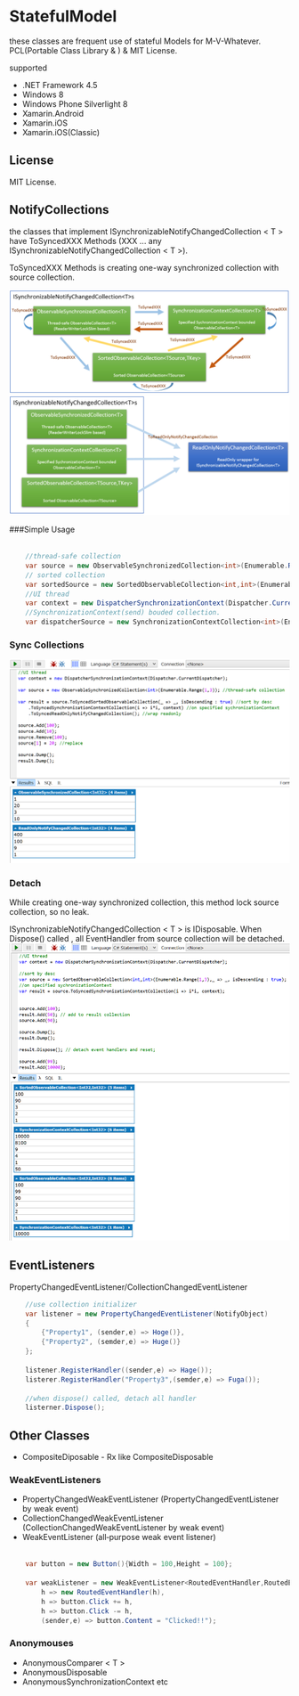 # StatefulModel
these classes are frequent use of stateful Models for M-V-Whatever.
PCL(Portable Class Library & ) & MIT License.

supported
- .NET Framework 4.5
- Windows 8
- Windows Phone Silverlight 8
- Xamarin.Android
- Xamarin.iOS
- Xamarin.iOS(Classic)

## License
MIT License. 

## NotifyCollections

the classes that implement ISynchronizableNotifyChangedCollection < T > have ToSyncedXXX Methods (XXX ... any ISynchronizableNotifyChangedCollection < T >).

ToSyncedXXX Methods is creating one-way synchronized collection with source collection. 

![image](./images/collectionoverview.png)
![image](./images/readonlywrapper.png)

###Simple Usage
```csharp

	//thread-safe collection
	var source = new ObservableSynchronizedCollection<int>(Enumerable.Range(1,3));
	// sorted collection
	var sortedSource = new SortedObservableCollection<int,int>(Enumerable.Range(1,4),i => i);
	//UI thread
	var context = new DispatcherSynchronizationContext(Dispatcher.CurrentDispatcher);
	//SynchronizationContext(send) bouded collection.
	var dispatcherSource = new SynchronizationContextCollection<int>(Enumerable.Range(1,5),context);

```

### Sync Collections
![image](./images/syncCollections.png)
### Detach
While creating one-way synchronized collection, this method lock source collection, so no leak.

ISynchronizableNotifyChangedCollection < T > is IDisposable. When Dispose() called , all EventHandler from source collection will be detached.
![image](./images/detach.png)

## EventListeners

PropertyChangedEventListener/CollectionChangedEventListener
```csharp
	//use collection initializer
	var listener = new PropertyChangedEventListener(NotifyObject)
	{
		{"Property1", (sender,e) => Hoge()},
		{"Property2", (semder,e) => Huge()}
	};
	
	listener.RegisterHandler((sender,e) => Hage());
	listerer.RegisterHandler("Property3",(semder,e) => Fuga());
	
	//when dispose() called, detach all handler
	listerner.Dispose();
```

## Other Classes

- CompositeDiposable -  Rx like CompositeDisposable

### WeakEventListeners

- PropertyChangedWeakEventListener (PropertyChangedEventListener by weak event)
- CollectionChangedWeakEventListener (CollectionChangedWeakEventListener by weak event)
- WeakEventListener (all‐purpose weak event listener)
```csharp

	var button = new Button(){Width = 100,Height = 100};

	var weakListener = new WeakEventListener<RoutedEventHandler,RoutedEventArgs>(
		h => new RoutedEventHandler(h),
		h => button.Click += h,
		h => button.Click -= h,
		(sender,e) => button.Content = "Clicked!!");

```

### Anonymouses

- AnonymousComparer < T >
- AnonymousDisposable
- AnonymousSynchronizationContext
etc




 

	